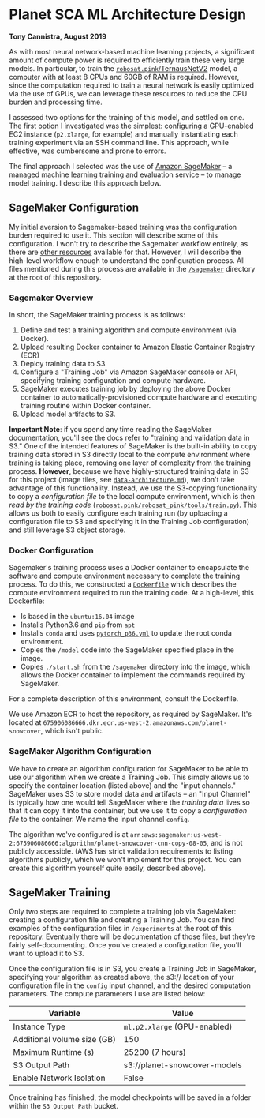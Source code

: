 # Planet SCA ML Architecture Design
**Tony Cannistra, August 2019**

As with most neural network-based machine learning projects, a significant amount of compute power is required to efficiently train these very large models. In particular, to train the [`robosat.pink`/TernausNetV2](https://github.com/acannistra/robosat.pink) model, a computer with at least 8 CPUs and 60GB of RAM is required. However, since the computation required to train a neural network is easily optimized via the use of GPUs, we can leverage these resources to reduce the CPU burden and processing time. 

I assessed two options for the training of this model, and settled on one. The first option I investigated was the simplest: configuring  a GPU-enabled EC2 instance (`p2.xlarge`, for example) and manually instantiating each training experiment via an SSH command line. This approach, while effective, was cumbersome and prone to errors. 

The final approach I selected was the use of [Amazon SageMaker](https://aws.amazon.com/sagemaker) – a managed machine learning training and evaluation service – to manage model training. I describe this approach below. 

## SageMaker Configuration
My initial aversion to Sagemaker-based training was the configuration burden required to use it. This section will describe some of this configuration. I won't try to describe the Sagemaker workflow entirely, as there are [other resources](https://docs.aws.amazon.com/sagemaker/latest/dg/how-it-works-training.html) available for that. However, I will describe the high-level workflow enough to understand the configuration process. All files mentioned during this process are available in the [`/sagemaker`](../../sagemaker) directory at the root of this repository. 

### Sagemaker Overview
In short, the SageMaker training process is as follows:

1. Define and test a training algorithm and compute environment (via Docker). 
1. Upload resulting Docker container to Amazon Elastic Container Registry (ECR)
1. Deploy training data to S3.
1. Configure a "Training Job" via Amazon SageMaker console or API, specifying training configuration and compute hardware.  
1. SageMaker executes training job by deploying the above Docker container to automatically-provisioned compute hardware and executing training routine within Docker container.
1. Upload model artifacts to S3. 

**Important Note**: if you spend any time reading the SageMaker documentation, you'll see the docs refer to "training and validation data in S3." One of the intended features of SageMaker is the built-in ability to copy training data stored in S3 directly local to the compute environment where training is taking place, removing one layer of complexity from the training process. **However**, because we have highly-structured training data in S3 for this project (image tiles, see [`data-architecture.md`](./data-architecture.md)), we don't take advantage of this functionality. Instead, we use the S3-copying functionality to copy a *configuration file* to the local compute environment, which is then *read by the training code* ([`robosat.pink/robosat_pink/tools/train.py`](https://github.com/acannistra/robosat.pink/blob/master/robosat_pink/tools/train.py#L64)). This allows us both to easily configure each training run (by uploading a configuration file to S3 and specifying it in the Training Job configuration) and still leverage S3 object storage. 

### Docker Configuration
Sagemaker's training process uses a Docker container to encapsulate the software and compute environment necessary to complete the training process. To do this, we constructed a [`Dockerfile`](https://github.com/acannistra/planet-snowcover/blob/master/sagemaker/Dockerfile) which describes the compute environment required to run the training code. At a high-level, this Dockerfile:

* Is based in the `ubuntu:16.04` image
* Installs Python3.6 and `pip` from `apt`
* Installs `conda` and uses [`pytorch_p36.yml`](https://github.com/acannistra/planet-snowcover/blob/master/environment/pytorch_p36.yml) to update the root conda environment. 
* Copies the `/model` code into the SageMaker specified place in the image. 
* Copies `./start.sh` from the `/sagemaker` directory into the image, which allows the Docker container to implement the commands required by SageMaker. 

For a complete description of this environment, consult the Dockerfile. 

We use Amazon ECR to host the repository, as required by SageMaker. It's located at `675906086666.dkr.ecr.us-west-2.amazonaws.com/planet-snowcover`, which isn't public. 

### SageMaker Algorithm Configuration 

We have to create an algorithm configuration for SageMaker to be able to use our algorithm when we create a Training Job. This simply allows us to specify the container location (listed above) and the "input channels." SageMaker uses S3 to store model data and artifacts – an "Input Channel" is typically how one would tell SageMaker where the *training data* lives so that it can copy it into the container, but we use it to copy a *configuration file* to the container. We name the input channel `config`. 

The algorithm we've configured is at `arn:aws:sagemaker:us-west-2:675906086666:algorithm/planet-snowcover-cnn-copy-08-05`, and is not publicly accessible. (AWS has strict validation requirements to listing algorithms publicly, which we won't implement for this project. You can create this algorithm yourself quite easily, described above). 

## SageMaker Training

Only two steps are required to complete a training job via SageMaker: creating a configuration file and creating a Training Job. You can find examples of the configuration files in `/experiments` at the root of this repository. Eventually there will be documentation of those files, but they're fairly self-documenting. Once you've created a configuration file, you'll want to upload it to S3. 

Once the configuration file is in S3, you create a Training Job in SageMaker, specifying your algorithm as created above, the s3:// location of your configuration file in the `config` input channel, and the desired computation parameters. The compute parameters I use are listed below: 

| Variable                    | Value                        |
|-----------------------------|------------------------------|
| Instance Type               | `ml.p2.xlarge` (GPU-enabled) |
| Additional volume size (GB) | 150                          |
| Maximum Runtime (s)         | 25200 (7 hours)              |
| S3 Output Path              | s3://planet-snowcover-models |
| Enable Network Isolation    | False                        |

Once training has finished, the model checkpoints will be saved in a folder within the `S3 Output Path` bucket. 
